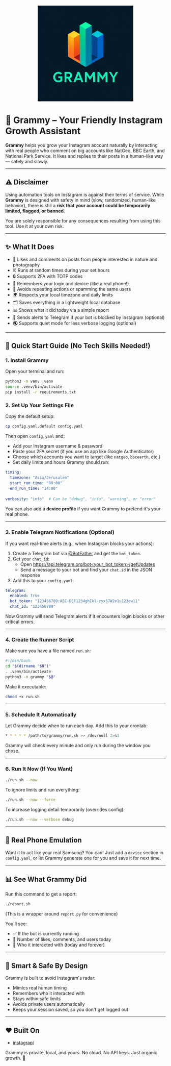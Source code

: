 <p align="center">
  <img src="assets/logo.png" alt="Grammy logo" width="300"/>
</p>

# 📸 Grammy – Your Friendly Instagram Growth Assistant

**Grammy** helps you grow your Instagram account naturally by interacting with real people who comment on big accounts like NatGeo, BBC Earth, and National Park Service. It likes and replies to their posts in a human-like way — safely and slowly.

---

## ⚠️ Disclaimer

Using automation tools on Instagram is against their terms of service. While **Grammy** is designed with safety in mind (slow, randomized, human-like behavior), there is still a **risk that your account could be temporarily limited, flagged, or banned**.

You are solely responsible for any consequences resulting from using this tool. Use it at your own risk.

---

## ✨ What It Does
- 💬 Likes and comments on posts from people interested in nature and photography
- ⏰ Runs at random times during your set hours
- 🔒 Supports 2FA with TOTP codes
- 📀 Remembers your login and device (like a real phone!)
- 🧠 Avoids repeating actions or spamming the same users
- 🌍 Respects your local timezone and daily limits
- 🗂️ Saves everything in a lightweight local database
- 📊 Shows what it did today via a simple report
- 📢 Sends alerts to Telegram if your bot is blocked by Instagram (optional)
- 🔇 Supports quiet mode for less verbose logging (optional)

---

## 🚀 Quick Start Guide (No Tech Skills Needed!)

### 1. **Install Grammy**
Open your terminal and run:
```bash
python3 -m venv .venv
source .venv/bin/activate
pip install -r requirements.txt
```

### 2. **Set Up Your Settings File**
Copy the default setup:
```bash
cp config.yaml.default config.yaml
```
Then open `config.yaml` and:
- Add your Instagram username & password
- Paste your 2FA secret (if you use an app like Google Authenticator)
- Choose which accounts you want to target (like `natgeo`, `bbcearth`, etc.)
- Set daily limits and hours Grammy should run:

```yaml
timing:
  timezone: "Asia/Jerusalem"
  start_run_time: "08:00"
  end_run_time: "14:00"

verbosity: "info"  # Can be "debug", "info", "warning", or "error"
```

You can also add a **device profile** if you want Grammy to pretend it's your real phone.

---

### 3. **Enable Telegram Notifications (Optional)**
If you want real-time alerts (e.g., when Instagram blocks your actions):

1. Create a Telegram bot via [@BotFather](https://t.me/BotFather) and get the `bot_token`.
2. Get your `chat_id`:
   - Open [https://api.telegram.org/bot<your_bot_token>/getUpdates](https://api.telegram.org/bot<your_bot_token>/getUpdates)
   - Send a message to your bot and find your `chat.id` in the JSON response
3. Add this to your `config.yaml`:

```yaml
telegram:
  enabled: true
  bot_token: "123456789:ABC-DEF1234ghIkl-zyx57W2v1u123ew11"
  chat_id: "123456789"
```

Now Grammy will send Telegram alerts if it encounters login blocks or other critical errors.

---

### 4. **Create the Runner Script**
Make sure you have a file named `run.sh`:
```bash
#!/bin/bash
cd "$(dirname "$0")"
. .venv/bin/activate
python3 -m grammy "$@"
```
Make it executable:
```bash
chmod +x run.sh
```

---

### 5. **Schedule It Automatically**
Let Grammy decide when to run each day. Add this to your crontab:
```bash
* * * * * /path/to/grammy/run.sh >> /dev/null 2>&1
```
Grammy will check every minute and only run during the window you chose.

---

### 6. **Run It Now (If You Want)**
```bash
./run.sh --now
```
To ignore limits and run everything:
```bash
./run.sh --now --force
```

To increase logging detail temporarily (overrides config):
```bash
./run.sh --now --verbose debug
```

---

## 📱 Real Phone Emulation
Want it to act like your real Samsung? You can! Just add a `device` section in `config.yaml`, or let Grammy generate one for you and save it for next time.

---

## 📊 See What Grammy Did
Run this command to get a report:
```bash
./report.sh
```
(This is a wrapper around `report.py` for convenience)

You'll see:
- ✅ If the bot is currently running
- 💬 Number of likes, comments, and users today
- 👥 Who it interacted with (today and forever)

---

## 🧐 Smart & Safe By Design
Grammy is built to avoid Instagram's radar:
- Mimics real human timing
- Remembers who it interacted with
- Stays within safe limits
- Avoids private users automatically
- Keeps your session saved, so you don't get logged out

---

## ❤️ Built On
- [instagrapi](https://github.com/adw0rd/instagrapi)

Grammy is private, local, and yours. No cloud. No API keys. Just organic growth. 🌱


